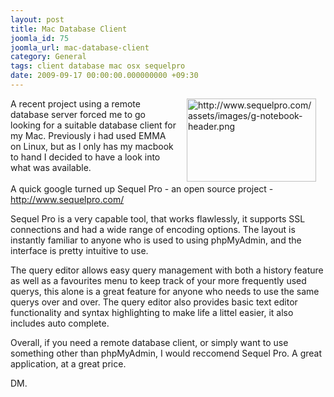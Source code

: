 ```yaml
---
layout: post
title: Mac Database Client
joomla_id: 75
joomla_url: mac-database-client
category: General
tags: client database mac osx sequelpro
date: 2009-09-17 00:00:00.000000000 +09:30
---
```

<p><img src="http://www.sequelpro.com/assets/images/g-notebook-header.png" border="0" alt="http://www.sequelpro.com/assets/images/g-notebook-header.png" title="http://www.sequelpro.com/assets/images/g-notebook-header.png" hspace="15" width="207" height="133" align="right">A recent project using a remote database server forced me to go looking for a suitable database client for my Mac. Previously i had used EMMA on Linux, but as I only has my macbook to hand I decided to have a look into what was available.<br><br>A quick google turned up Sequel Pro - an open source project - <a href="http://www.sequelpro.com/" title="http://www.sequelpro.com/">http://www.sequelpro.com/</a></p>
<p>Sequel Pro is a very capable tool, that works flawlessly, it supports SSL connections and had a wide range of encoding options. The layout is instantly familiar to anyone who is used to using phpMyAdmin, and the interface is pretty intuitive to use.</p>
<p>The query editor allows easy query management with both a history feature as well as a favourites menu to keep track of your more frequently used querys, this alone is a great feature for anyone who needs to use the same querys over and over. The query editor also provides basic text editor functionality and syntax highlighting to make life a littel easier, it also includes auto complete.</p>
<p>Overall, if you need a remote database client, or simply want to use something other than phpMyAdmin, I would reccomend Sequel Pro. A great application, at a great price.</p>
<p>DM.</p>
<p>&nbsp;</p>
